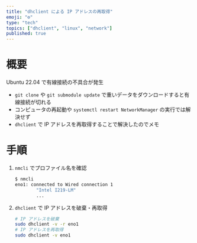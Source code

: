 ```yaml
---
title: "dhclient による IP アドレスの再取得"
emoji: "⚙️"
type: "tech"
topics: ["dhclient", "linux", "network"]
published: true
---
```


# 概要

Ubuntu 22.04 で有線接続の不具合が発生
- `git clone` や `git submodule update` で重いデータをダウンロードすると有線接続が切れる
- コンピュータの再起動や `systemctl restart NetworkManager` の実行では解決せず
- `dhclient` で IP アドレスを再取得することで解決したのでメモ

# 手順

1. `nmcli` でプロファイル名を確認
   ```sh
   $ nmcli
   eno1: connected to Wired connection 1
           "Intel I219-LM"
           ...
   ```
1. `dhclient` で IP アドレスを破棄・再取得
   ```sh
   # IP アドレスを破棄
   sudo dhclient -v -r eno1
   # IP アドレスを再取得
   sudo dhclient -v eno1
   ```
